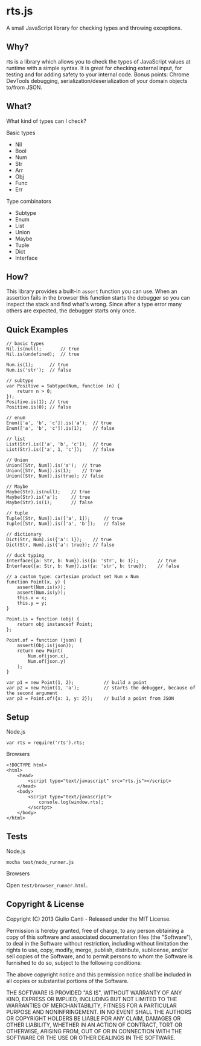 # rts.js

A small JavaScript library for checking types and throwing exceptions.

## Why?

rts is a library which allows you to check the types of JavaScript values at runtime with a simple syntax. 
It is great for checking external input, for testing and for adding safety to your internal code.
Bonus points: Chrome DevTools debugging, serialization/deserialization of your domain objects to/from JSON.

## What?

What kind of types can I check?

Basic types

- Nil
- Bool
- Num
- Str
- Arr
- Obj
- Func
- Err

Type combinators

- Subtype
- Enum
- List
- Union
- Maybe
- Tuple
- Dict
- Interface

## How?

This library provides a built-in `assert` function you can use. When an assertion
fails in the browser this function starts the debugger so you can inspect the stack
and find what's wrong. Since after a type error many others are expected, 
the debugger starts only once.

## Quick Examples

    // basic types
    Nil.is(null);       // true
    Nil.is(undefined);  // true

    Num.is(1);      // true
    Num.is('str');  // false

    // subtype
    var Positive = Subtype(Num, function (n) {
        return n > 0;
    });
    Positive.is(1); // true
    Positive.is(0); // false

    // enum
    Enum(['a', 'b', 'c']).is('a');  // true
    Enum(['a', 'b', 'c']).is(1);    // false

    // list
    List(Str).is(['a', 'b', 'c']);  // true
    List(Str).is(['a', 1, 'c']);    // false

    // Union
    Union([Str, Num]).is('a');  // true
    Union([Str, Num]).is(1);    // true
    Union([Str, Num]).is(true); // false

    // Maybe
    Maybe(Str).is(null);    // true
    Maybe(Str).is('a');     // true
    Maybe(Str).is(1);       // false

    // tuple
    Tuple([Str, Num]).is(['a', 1]);     // true
    Tuple([Str, Num]).is(['a', 'b']);   // false

    // dictionary
    Dict(Str, Num).is({'a': 1});    // true
    Dict(Str, Num).is({'a': true}); // false

    // duck typing
    Interface({a: Str, b: Num}).is({a: 'str', b: 1});       // true
    Interface({a: Str, b: Num}).is({a: 'str', b: true});    // false

    // a custom type: cartesian product set Num x Num
    function Point(x, y) {
        assert(Num.is(x));
        assert(Num.is(y));
        this.x = x;
        this.y = y;
    }

    Point.is = function (obj) {
        return obj instanceof Point;
    };

    Point.of = function (json) {
        assert(Obj.is(json));
        return new Point(
            Num.of(json.x), 
            Num.of(json.y)
        );
    }

    var p1 = new Point(1, 2);           // build a point
    var p2 = new Point(1, 'a');         // starts the debugger, because of the second argument
    var p3 = Point.of({x: 1, y: 2});    // build a point from JSON

## Setup

Node.js

    var rts = require('rts').rts;

Browsers

    <!DOCTYPE html>
    <html>
        <head>
            <script type="text/javascript" src="rts.js"></script>
        </head>
        <body>
            <script type="text/javascript">
                console.log(window.rts);
            </script>
        </body>
    </html>

## Tests

Node.js

    mocha test/node_runner.js

Browsers

Open `test/browser_runner.html`.

## Copyright & License

Copyright (C) 2013 Giulio Canti - Released under the MIT License.

Permission is hereby granted, free of charge, to any person obtaining a copy of this software and associated documentation files (the "Software"), to deal in the Software without restriction, including without limitation the rights to use, copy, modify, merge, publish, distribute, sublicense, and/or sell copies of the Software, and to permit persons to whom the Software is furnished to do so, subject to the following conditions:

The above copyright notice and this permission notice shall be included in all copies or substantial portions of the Software.

THE SOFTWARE IS PROVIDED "AS IS", WITHOUT WARRANTY OF ANY KIND, EXPRESS OR IMPLIED, INCLUDING BUT NOT LIMITED TO THE WARRANTIES OF MERCHANTABILITY, FITNESS FOR A PARTICULAR PURPOSE AND
NONINFRINGEMENT. IN NO EVENT SHALL THE AUTHORS OR COPYRIGHT HOLDERS BE LIABLE FOR ANY CLAIM, DAMAGES OR OTHER LIABILITY, WHETHER IN AN ACTION OF CONTRACT, TORT OR OTHERWISE, ARISING FROM, OUT OF OR IN CONNECTION WITH THE SOFTWARE OR THE USE OR OTHER DEALINGS IN THE SOFTWARE.